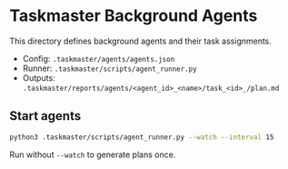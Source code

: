 # Taskmaster Background Agents

This directory defines background agents and their task assignments.

- Config: `.taskmaster/agents/agents.json`
- Runner: `.taskmaster/scripts/agent_runner.py`
- Outputs: `.taskmaster/reports/agents/<agent_id>_<name>/task_<id>_/plan.md`

## Start agents

```bash
python3 .taskmaster/scripts/agent_runner.py --watch --interval 15
```

Run without `--watch` to generate plans once.
